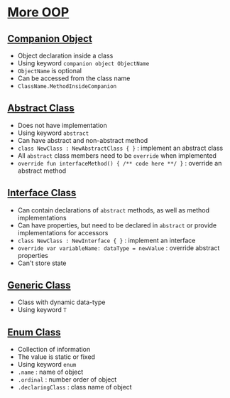 # [More OOP](https://github.com/HidayatRivai2020/kotlin/blob/main/src/main/kotlin/oop_special_class)

## [Companion Object](https://github.com/HidayatRivai2020/kotlin/blob/main/src/main/kotlin/oop_special_class/CompanionObject.kt)
- Object declaration inside a class
- Using keyword `companion object ObjectName`
- `ObjectName` is optional
- Can be accessed from the class name
- `ClassName.MethodInsideCompanion`

## [Abstract Class](https://github.com/HidayatRivai2020/kotlin/blob/main/src/main/kotlin/oop_special_class/AbstractClass.kt)
- Does not have implementation
- Using keyword `abstract`
- Can have abstract and non-abstract method
- `class NewClass : NewAbstractClass { }` : implement an abstract class
- All `abstract` class members need to be `override` when implemented
- `override fun interfaceMethod() { /** code here **/ }` : override an abstract method

## [Interface Class](https://github.com/HidayatRivai2020/kotlin/blob/main/src/main/kotlin/oop_special_class/InterfaceClass.kt)
- Can contain declarations of `abstract` methods, as well as method implementations
- Can have properties, but need to be declared in `abstract` or provide implementations for accessors
- `class NewClass : NewInterface { }` : implement an interface
- `override var variableName: dataType = newValue` : override abstract properties
- Can't store state

## [Generic Class](https://github.com/HidayatRivai2020/kotlin/blob/main/src/main/kotlin/oop_special_class/GenericeClass.kt)
- Class with dynamic data-type
- Using keyword `T`

## [Enum Class](https://github.com/HidayatRivai2020/kotlin/blob/main/src/main/kotlin/oop_special_class/GenericeClass.kt)
- Collection of information
- The value is static or fixed
- Using keyword `enum`
- `.name` : name of object
- `.ordinal` : number order of object
- `.declaringClass` : class name of object
